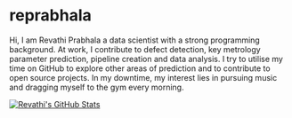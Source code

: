 # reprabhala

Hi, I am Revathi Prabhala a data scientist with a strong programming background. At work, I contribute to defect detection, key metrology parameter prediction, pipeline creation and data analysis. I try to utilise my time on GitHub to explore other areas of prediction and to contribute to open source projects.
In my downtime, my interest lies in pursuing music and dragging myself to the gym every morning. 


<a href="https://github.com/reprabhala/reprabhala">
  <img align="center" src="https://github-readme-stats.vercel.app/api?username=reprabhala&show_icons=true&line_height=27&count_private=true&title_color=ffffff&text_color=c9cacc&icon_color=2bbc8a&bg_color=1d1f21" alt="Revathi's GitHub Stats" />
</a>
